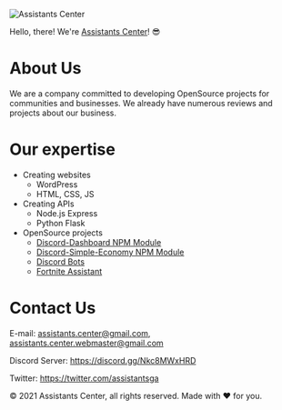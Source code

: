 ![Assistants Center](https://cdn.assistants.ga/kxkwe7xd)

Hello, there! We're [Assistants Center](https://assistants.ga/)! 😎

# About Us

We are a company committed to developing OpenSource projects for communities and businesses. We already have numerous reviews and projects about our business.

# Our expertise

- Creating websites
  - WordPress
  - HTML, CSS, JS
- Creating APIs
  - Node.js Express
  - Python Flask
- OpenSource projects
  - [Discord-Dashboard NPM Module](https://www.npmjs.com/package/discord-dashboard)
  - [Discord-Simple-Economy NPM Module](https://www.npmjs.com/package/discord-simple-economy)
  - [Discord Bots](https://assistants.ga/#what-can-we-do-for-you)
  - [Fortnite Assistant](https://node.assistants.ga/)

# Contact Us

E-mail: assistants.center@gmail.com, assistants.center.webmaster@gmail.com

Discord Server: https://discord.gg/Nkc8MWxHRD

Twitter: https://twitter.com/assistantsga

© 2021 Assistants Center, all rights reserved. Made with ❤️ for you.

